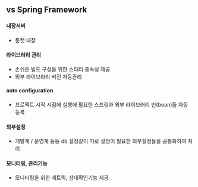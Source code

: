 ## vs Spring Framework
#### 내장서버
  - 톰캣 내장
#### 라이브러리 관리
  - 손쉬운 빌드 구성을 위한 스타터 종속성 제공
  - 외부 라이브라리 버전 자동관리
#### auto configuration
  - 프로젝트 시작 시점에 실행에 필요한 스프링과 외부 라이브러리 빈(bean)들 자동 등록
#### 외부설정
  - 개발계 / 운영계 등등 db 설정같이 따로 설정이 필요한 외부설정들을 공통화하여 처리
#### 모니터링, 관리기능
  - 모니터링을 위한 메트릭, 상태확인기능 제공
